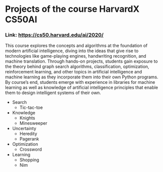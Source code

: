 # Projects of the course HarvardX CS50AI

### Link: https://cs50.harvard.edu/ai/2020/

This course explores the concepts and algorithms at the foundation of modern artificial intelligence, diving into the ideas that give rise to technologies like game-playing engines, handwriting recognition, and machine translation. Through hands-on projects, students gain exposure to the theory behind graph search algorithms, classification, optimization, reinforcement learning, and other topics in artificial intelligence and machine learning as they incorporate them into their own Python programs. By course’s end, students emerge with experience in libraries for machine learning as well as knowledge of artificial intelligence principles that enable them to design intelligent systems of their own.

- Search
  - Tic-tac-toe
- Knowledge
  - Knights
  - Minesweeper
- Uncertainty
  - Heredity
  - Pagerank
- Optimization
  - Crossword
- Learning
  - Shopping
  - Nim 
